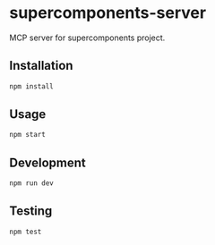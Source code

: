 # supercomponents-server

MCP server for supercomponents project.

## Installation

```bash
npm install
```

## Usage

```bash
npm start
```

## Development

```bash
npm run dev
```

## Testing

```bash
npm test
``` 